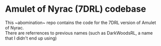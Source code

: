 # Amulet of Nyrac (7DRL) codebase

This ~abomination~ repo contains the code for the 7DRL version of Amulet of Nyrac.  
There are referrences to previous names (such as DarkWoodsRL, a name that I didn't end up using)
